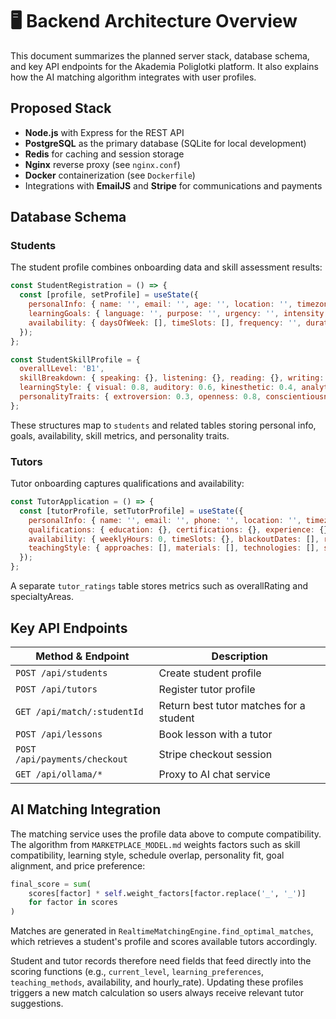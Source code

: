 # 🖥️ Backend Architecture Overview

This document summarizes the planned server stack, database schema, and key API endpoints for the Akademia Poliglotki platform. It also explains how the AI matching algorithm integrates with user profiles.

## Proposed Stack
- **Node.js** with Express for the REST API
- **PostgreSQL** as the primary database (SQLite for local development)
- **Redis** for caching and session storage
- **Nginx** reverse proxy (see `nginx.conf`)
- **Docker** containerization (see `Dockerfile`)
- Integrations with **EmailJS** and **Stripe** for communications and payments

## Database Schema
### Students
The student profile combines onboarding data and skill assessment results:
```javascript
const StudentRegistration = () => {
  const [profile, setProfile] = useState({
    personalInfo: { name: '', email: '', age: '', location: '', timezone: '' },
    learningGoals: { language: '', purpose: '', urgency: '', intensity: '' },
    availability: { daysOfWeek: [], timeSlots: [], frequency: '', duration: '' }
  });
};
```
```javascript
const StudentSkillProfile = {
  overallLevel: 'B1',
  skillBreakdown: { speaking: {}, listening: {}, reading: {}, writing: {} },
  learningStyle: { visual: 0.8, auditory: 0.6, kinesthetic: 0.4, analytical: 0.7 },
  personalityTraits: { extroversion: 0.3, openness: 0.8, conscientiousness: 0.9, patience: 0.6 }
};
```
These structures map to `students` and related tables storing personal info, goals, availability, skill metrics, and personality traits.

### Tutors
Tutor onboarding captures qualifications and availability:
```javascript
const TutorApplication = () => {
  const [tutorProfile, setTutorProfile] = useState({
    personalInfo: { name: '', email: '', phone: '', location: '', timezone: '', photo: '', languages: [] },
    qualifications: { education: {}, certifications: {}, experience: {} },
    availability: { weeklyHours: 0, timeSlots: {}, blackoutDates: [], responseTime: '', cancellationPolicy: '' },
    teachingStyle: { approaches: [], materials: [], technologies: [], specializations: [] }
  });
};
```
A separate `tutor_ratings` table stores metrics such as overallRating and specialtyAreas.

## Key API Endpoints
| Method & Endpoint | Description |
|------------------|-------------|
| `POST /api/students` | Create student profile |
| `POST /api/tutors` | Register tutor profile |
| `GET /api/match/:studentId` | Return best tutor matches for a student |
| `POST /api/lessons` | Book lesson with a tutor |
| `POST /api/payments/checkout` | Stripe checkout session |
| `GET /api/ollama/*` | Proxy to AI chat service |

## AI Matching Integration
The matching service uses the profile data above to compute compatibility. The algorithm from `MARKETPLACE_MODEL.md` weights factors such as skill compatibility, learning style, schedule overlap, personality fit, goal alignment, and price preference:
```python
final_score = sum(
    scores[factor] * self.weight_factors[factor.replace('_', '_')]
    for factor in scores
)
```
Matches are generated in `RealtimeMatchingEngine.find_optimal_matches`, which retrieves a student's profile and scores available tutors accordingly.

Student and tutor records therefore need fields that feed directly into the scoring functions (e.g., `current_level`, `learning_preferences`, `teaching_methods`, availability, and hourly_rate). Updating these profiles triggers a new match calculation so users always receive relevant tutor suggestions.
